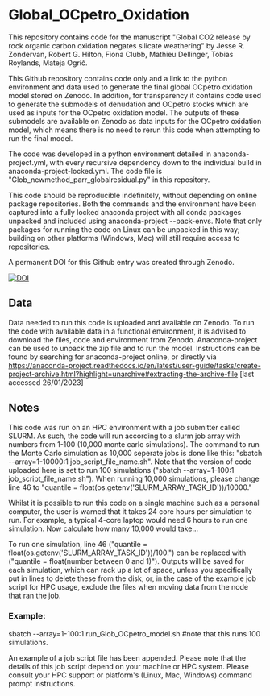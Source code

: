 # Global_OCpetro_Oxidation

This repository contains code for the manuscript "Global CO2 release by rock organic carbon oxidation negates silicate weathering" by Jesse R. Zondervan, Robert G. Hilton, Fiona Clubb, Mathieu Dellinger, Tobias Roylands, Mateja Ogrič.

This Github repository contains code only and a link to the python environment and data used to generate the final global OCpetro oxidation model stored on Zenodo. In addition, for transparency it contains code used to generate the submodels of denudation and OCpetro stocks which are used as inputs for the OCpetro oxidation model. The outputs of these submodels are available on Zenodo as data inputs for the OCpetro oxidation model, which means there is no need to rerun this code when attempting to run the final model.

The code was developed in a python environment detailed in anaconda-project.yml, with every recursive dependency down to the individual build in anaconda-project-locked.yml. The code file is "Glob_newmethod_parr_globalresidual.py" in this repository.

This code should be reproducible indefinitely, without depending on online package repositories. Both the commands and the environment have been captured into a fully locked anaconda project with all conda packages unpacked and included using anaconda-project --pack-envs. Note that only packages for running the code on Linux can be unpacked in this way; building on other platforms (Windows, Mac) will still require access to repositories.

A permanent DOI for this Github entry was created through Zenodo.

[![DOI](https://zenodo.org/badge/592910202.svg)](https://zenodo.org/badge/latestdoi/592910202)

## Data
Data needed to run this code is uploaded and available on Zenodo. To run the code with available data in a functional environment, it is advised to download the files, code and environment from Zenodo. Anaconda-project can be used to unpack the zip file and to run the model. Instructions can be found by searching for anaconda-project online, or directly via https://anaconda-project.readthedocs.io/en/latest/user-guide/tasks/create-project-archive.html?highlight=unarchive#extracting-the-archive-file [last accessed 26/01/2023]

## Notes
This code was run on an HPC environment with a job submitter called SLURM. As such, the code will run according to a slurm job array with numbers from 1-100 (10,000 monte carlo simulations). The command to run the Monte Carlo simulation as 10,000 seperate jobs is done like this: "sbatch --array=1-10000:1 job_script_file_name.sh". Note that the version of code uploaded here is set to run 100 simulations ("sbatch --array=1-100:1 job_script_file_name.sh"). When running 10,000 simulations, please change line 46 to "quantile = float(os.getenv('SLURM_ARRAY_TASK_ID'))/10000."

Whilst it is possible to run this code on a single machine such as a personal computer, the user is warned that it takes 24 core hours per simulation to run. For example, a typical 4-core laptop would need 6 hours to run one simulation. Now calculate how many 10,000 would take...

To run one simulation, line 46 ("quantile = float(os.getenv('SLURM_ARRAY_TASK_ID'))/100.") can be replaced with ("quantile = float(number between 0 and 1)"). Outputs will be saved for each simulation, which can rack up a lot of space, unless you specifically put in lines to delete these from the disk, or, in the case of the example job script for HPC usage, exclude the files when moving data from the node that ran the job.

### Example:

sbatch --array=1-100:1 run_Glob_OCpetro_model.sh    #note that this runs 100 simulations.

An example of a job script file has been appended. Please note that the details of this job script depend on your machine or HPC system. Please consult your HPC support or platform's (Linux, Mac, Windows) command prompt instructions.
